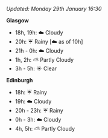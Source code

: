 *Updated: Monday 29th January 16:30*

**Glasgow**

* 18h, 19h: :cloud: Cloudy
* 20h: :umbrella: Rainy [:cloud: as of 10h]
* 21h - 0h: :cloud: Cloudy
* 1h, 2h: :partly_sunny: Partly Cloudy
* 3h - 5h: :sunny: Clear

**Edinburgh**

* 18h: :umbrella: Rainy
* 19h: :cloud: Cloudy
* 20h - 23h: :umbrella: Rainy
* 0h - 3h: :cloud: Cloudy
* 4h, 5h: :partly_sunny: Partly Cloudy
